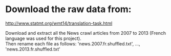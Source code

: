 # Download the raw data from:
http://www.statmt.org/wmt14/translation-task.html

Download and extract all the News crawl articles from 2007 to 2013 (French language was used for this project). <br>
Then rename each file as follows: 'news.2007.fr.shuffled.txt', ..., 'news.2013.fr.shuffled.txt'
